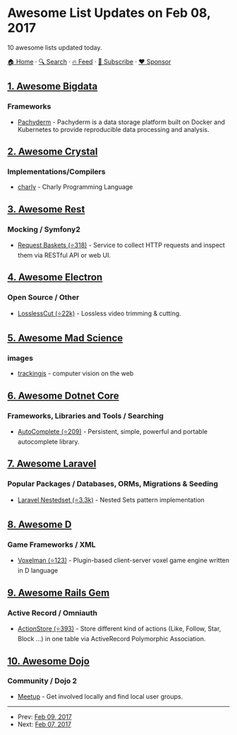 # Awesome List Updates on Feb 08, 2017

10 awesome lists updated today.

[🏠 Home](/README.md) · [🔍 Search](https://www.trackawesomelist.com/search/) · [🔥 Feed](https://www.trackawesomelist.com/rss.xml) · [📮 Subscribe](https://trackawesomelist.us17.list-manage.com/subscribe?u=d2f0117aa829c83a63ec63c2f&id=36a103854c) · [❤️  Sponsor](https://github.com/sponsors/theowenyoung)



## [1. Awesome Bigdata](/content/newTendermint/awesome-bigdata/README.md)

### Frameworks

*   [Pachyderm](http://pachyderm.io/) - Pachyderm is a data storage platform built on Docker and Kubernetes to provide reproducible data processing and analysis.

## [2. Awesome Crystal](/content/veelenga/awesome-crystal/README.md)

### Implementations/Compilers

*   [charly](https://github.com/charly-lang) - Charly Programming Language

## [3. Awesome Rest](/content/marmelab/awesome-rest/README.md)

### Mocking / Symfony2

*   [Request Baskets (⭐318)](https://github.com/darklynx/request-baskets) - Service to collect HTTP requests and inspect them via RESTful API or web UI.

## [4. Awesome Electron](/content/sindresorhus/awesome-electron/README.md)

### Open Source / Other

*   [LosslessCut (⭐22k)](https://github.com/mifi/lossless-cut) - Lossless video trimming & cutting.

## [5. Awesome Mad Science](/content/feross/awesome-mad-science/README.md)

### images

*   [trackingjs](https://trackingjs.com/) - computer vision on the web

## [6. Awesome Dotnet Core](/content/thangchung/awesome-dotnet-core/README.md)

### Frameworks, Libraries and Tools / Searching

*   [AutoComplete (⭐209)](https://github.com/omerfarukz/autocomplete) - Persistent, simple, powerful and portable autocomplete library.

## [7. Awesome Laravel](/content/chiraggude/awesome-laravel/README.md)

### Popular Packages / Databases, ORMs, Migrations & Seeding

*   [Laravel Nestedset (⭐3.3k)](https://github.com/lazychaser/laravel-nestedset) - Nested Sets pattern implementation

## [8. Awesome D](/content/dlang-community/awesome-d/README.md)

### Game Frameworks / XML

*   [Voxelman (⭐123)](https://github.com/MrSmith33/voxelman) -  Plugin-based client-server voxel game engine written in D language

## [9. Awesome Rails Gem](/content/hothero/awesome-rails-gem/README.md)

### Active Record / Omniauth

*   [ActionStore (⭐393)](https://github.com/rails-engine/action-store) - Store different kind of actions (Like, Follow, Star, Block ...) in one table via ActiveRecord Polymorphic Association.

## [10. Awesome Dojo](/content/petk/awesome-dojo/README.md)

### Community / Dojo 2

*   [Meetup](https://www.meetup.com/topics/dojo/) - Get involved locally and find local user groups.

---

- Prev: [Feb 09, 2017](/content/2017/02/09/README.md)
- Next: [Feb 07, 2017](/content/2017/02/07/README.md)